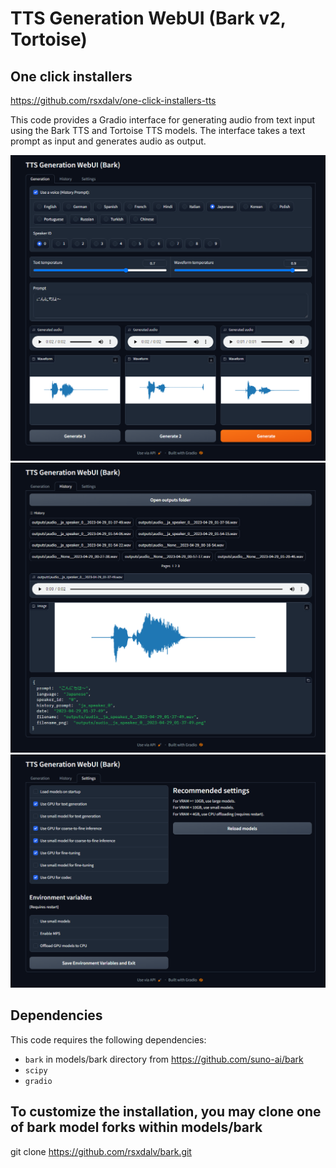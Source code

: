 # TTS Generation WebUI (Bark v2, Tortoise)

## One click installers
https://github.com/rsxdalv/one-click-installers-tts

This code provides a Gradio interface for generating audio from text input using the Bark TTS and Tortoise TTS models. The interface takes a text prompt as input and generates audio as output.

![Screenshot_generation_tab](./screenshots/generation_tab.png)
![Screenshot_history_tab](./screenshots/history_tab.png)
![Screenshot_settings_tab](./screenshots/settings_tab.png)

## Dependencies

This code requires the following dependencies:

- `bark` in models/bark directory from https://github.com/suno-ai/bark
- `scipy`
- `gradio`


## To customize the installation, you may clone one of bark model forks within models/bark

git clone https://github.com/rsxdalv/bark.git
